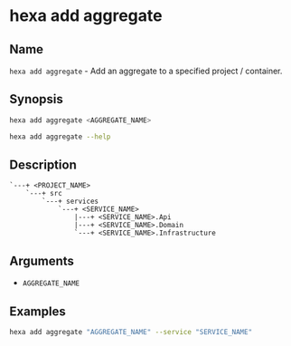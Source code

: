 # hexa add aggregate

## Name

`hexa add aggregate` - Add an aggregate to a specified project / container.

## Synopsis

```bash
hexa add aggregate <AGGREGATE_NAME>

hexa add aggregate --help
```

## Description

```
`---+ <PROJECT_NAME>
    `---+ src
        `---+ services
            `---+ <SERVICE_NAME>
                |---+ <SERVICE_NAME>.Api
                |---+ <SERVICE_NAME>.Domain
                `---+ <SERVICE_NAME>.Infrastructure
```

## Arguments

- `AGGREGATE_NAME`

## Examples

```bash
hexa add aggregate "AGGREGATE_NAME" --service "SERVICE_NAME"
```
